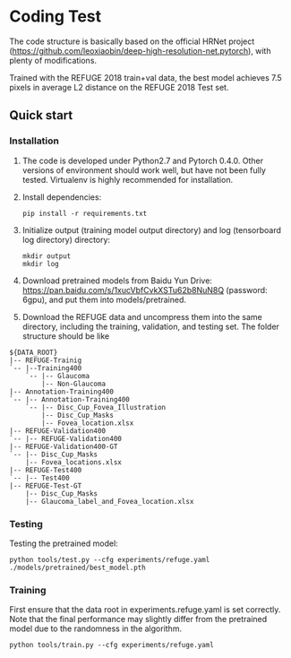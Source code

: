 # Coding Test

The code structure is basically based on the official HRNet project (https://github.com/leoxiaobin/deep-high-resolution-net.pytorch), with plenty of modifications.

Trained with the REFUGE 2018 train+val data, the best model achieves 7.5 pixels in average L2 distance on the REFUGE 2018 Test set.

## Quick start
### Installation
1. The code is developed under Python2.7 and Pytorch 0.4.0. Other versions of environment should work well, but have not been fully tested. Virtualenv is highly recommended for installation.
2. Install dependencies: 
   ```
   pip install -r requirements.txt
   ```
3. Initialize output (training model output directory) and log (tensorboard log directory) directory:
   ```
   mkdir output
   mkdir log
   ```
4. Download pretrained models from Baidu Yun Drive: https://pan.baidu.com/s/1xucVbfCvkXSTu62b8NuN8Q (password: 6gpu), and put them into models/pretrained.

5. Download the REFUGE data and uncompress them into the same directory, including the training, validation, and testing set. The folder structure should be like
```
${DATA_ROOT}
|-- REFUGE-Trainig
`-- |--Training400
    `-- |-- Glaucoma
        |-- Non-Glaucoma
|-- Annotation-Training400
`-- |-- Annotation-Training400
    `-- |-- Disc_Cup_Fovea_Illustration
        |-- Disc_Cup_Masks
        |-- Fovea_location.xlsx
|-- REFUGE-Validation400
`-- |-- REFUGE-Validation400
|-- REFUGE-Validation400-GT
`-- |-- Disc_Cup_Masks
    |-- Fovea_locations.xlsx
|-- REFUGE-Test400
`-- |-- Test400
|-- REFUGE-Test-GT
    |-- Disc_Cup_Masks
    |-- Glaucoma_label_and_Fovea_location.xlsx
```

### Testing
Testing the pretrained model:
```
python tools/test.py --cfg experiments/refuge.yaml ./models/pretrained/best_model.pth
```

### Training
First ensure that the data root in experiments.refuge.yaml is set correctly. Note that the final performance may slightly differ from the pretrained model due to the randomness in the algorithm.
```
python tools/train.py --cfg experiments/refuge.yaml
```
